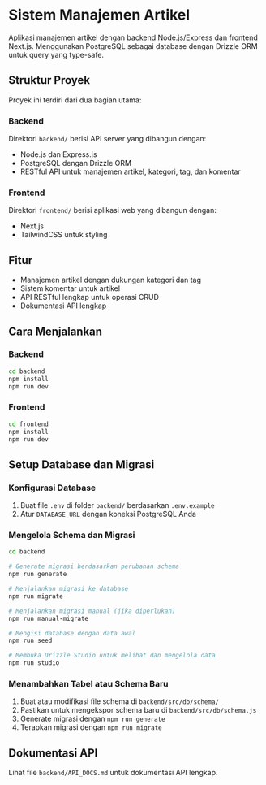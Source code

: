 # Sistem Manajemen Artikel

Aplikasi manajemen artikel dengan backend Node.js/Express dan frontend Next.js. Menggunakan PostgreSQL sebagai database dengan Drizzle ORM untuk query yang type-safe.

## Struktur Proyek

Proyek ini terdiri dari dua bagian utama:

### Backend

Direktori `backend/` berisi API server yang dibangun dengan:
- Node.js dan Express.js
- PostgreSQL dengan Drizzle ORM
- RESTful API untuk manajemen artikel, kategori, tag, dan komentar

### Frontend

Direktori `frontend/` berisi aplikasi web yang dibangun dengan:
- Next.js
- TailwindCSS untuk styling

## Fitur

- Manajemen artikel dengan dukungan kategori dan tag
- Sistem komentar untuk artikel
- API RESTful lengkap untuk operasi CRUD
- Dokumentasi API lengkap

## Cara Menjalankan

### Backend

```bash
cd backend
npm install
npm run dev
```

### Frontend

```bash
cd frontend
npm install
npm run dev
```

## Setup Database dan Migrasi

### Konfigurasi Database

1. Buat file `.env` di folder `backend/` berdasarkan `.env.example`
2. Atur `DATABASE_URL` dengan koneksi PostgreSQL Anda

### Mengelola Schema dan Migrasi

```bash
cd backend

# Generate migrasi berdasarkan perubahan schema
npm run generate

# Menjalankan migrasi ke database
npm run migrate

# Menjalankan migrasi manual (jika diperlukan)
npm run manual-migrate

# Mengisi database dengan data awal
npm run seed

# Membuka Drizzle Studio untuk melihat dan mengelola data
npm run studio
```

### Menambahkan Tabel atau Schema Baru

1. Buat atau modifikasi file schema di `backend/src/db/schema/`
2. Pastikan untuk mengekspor schema baru di `backend/src/db/schema.js`
3. Generate migrasi dengan `npm run generate`
4. Terapkan migrasi dengan `npm run migrate`

## Dokumentasi API

Lihat file `backend/API_DOCS.md` untuk dokumentasi API lengkap.
